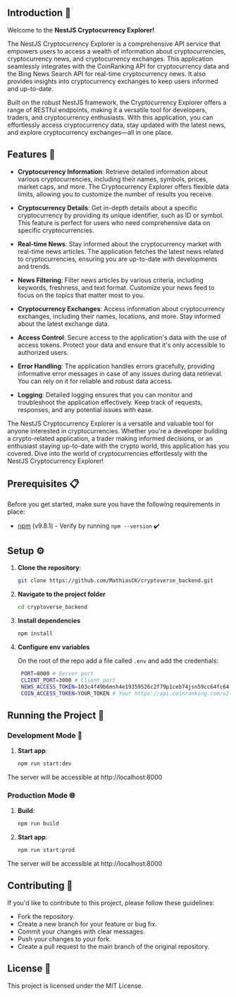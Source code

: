 ## Introduction 📝

Welcome to the **NestJS Cryptocurrency Explorer!**

The NestJS Cryptocurrency Explorer is a comprehensive API service that empowers users to access a wealth of information about cryptocurrencies, cryptocurrency news, and cryptocurrency exchanges. This application seamlessly integrates with the CoinRanking API for cryptocurrency data and the Bing News Search API for real-time cryptocurrency news. It also provides insights into cryptocurrency exchanges to keep users informed and up-to-date.

Built on the robust NestJS framework, the Cryptocurrency Explorer offers a range of RESTful endpoints, making it a versatile tool for developers, traders, and cryptocurrency enthusiasts. With this application, you can effortlessly access cryptocurrency data, stay updated with the latest news, and explore cryptocurrency exchanges—all in one place.

## Features 🌟

- **Cryptocurrency Information**: Retrieve detailed information about various cryptocurrencies, including their names, symbols, prices, market caps, and more. The Cryptocurrency Explorer offers flexible data limits, allowing you to customize the number of results you receive.

- **Cryptocurrency Details**: Get in-depth details about a specific cryptocurrency by providing its unique identifier, such as ID or symbol. This feature is perfect for users who need comprehensive data on specific cryptocurrencies.

- **Real-time News**: Stay informed about the cryptocurrency market with real-time news articles. The application fetches the latest news related to cryptocurrencies, ensuring you are up-to-date with developments and trends.

- **News Filtering**: Filter news articles by various criteria, including keywords, freshness, and text format. Customize your news feed to focus on the topics that matter most to you.

- **Cryptocurrency Exchanges**: Access information about cryptocurrency exchanges, including their names, locations, and more. Stay informed about the latest exchange data.

- **Access Control**: Secure access to the application's data with the use of access tokens. Protect your data and ensure that it's only accessible to authorized users.

- **Error Handling**: The application handles errors gracefully, providing informative error messages in case of any issues during data retrieval. You can rely on it for reliable and robust data access.

- **Logging**: Detailed logging ensures that you can monitor and troubleshoot the application effectively. Keep track of requests, responses, and any potential issues with ease.

The NestJS Cryptocurrency Explorer is a versatile and valuable tool for anyone interested in cryptocurrencies. Whether you're a developer building a crypto-related application, a trader making informed decisions, or an enthusiast staying up-to-date with the crypto world, this application has you covered. Dive into the world of cryptocurrencies effortlessly with the NestJS Cryptocurrency Explorer!

## Prerequisites 📋

Before you get started, make sure you have the following requirements in place:

- [npm](https://www.npmjs.com/) (v9.8.1) - Verify by running `npm --version` ✔️

## Setup ⚙️

1. **Clone the repository**:

   ```bash
   git clone https://github.com/MathiasCK/cryptoverse_backend.git
   ```

2. **Navigate to the project folder**

   ```bash
   cd cryptoverse_backend
   ```

3. **Install dependencies**

   ```bash
   npm install
   ```

4. **Configure env variables**

   On the root of the repo add a file called `.env` and add the credentials:

   ```bash
    PORT=8000 # Server port
    CLIENT_PORT=3000 # Client port
    NEWS_ACCESS_TOKEN=103c4f49b6msh4e19359526c2f79p1ceb74jsn59cc64fc64a8 # Your https://bing-news-search1.p.rapidapi.com access token
    COIN_ACCESS_TOKEN=YOUR_TOKEN # Your https://api.coinranking.com/v2 access token
   ```

## Running the Project 🚀

### Development Mode 🔧

1. **Start app**:

   ```bash
   npm run start:dev
   ```

The server will be accessible at http://localhost:8000

### Production Mode 🌐

1. **Build**:

   ```bash
   npm run build
   ```

2. **Start app**:

   ```bash
   npm run start:prod
   ```

The server will be accessible at http://localhost:8000

## Contributing 🤝

If you'd like to contribute to this project, please follow these guidelines:

- Fork the repository.
- Create a new branch for your feature or bug fix.
- Commit your changes with clear messages.
- Push your changes to your fork.
- Create a pull request to the main branch of the original repository.

## License 📄

This project is licensed under the MIT License.

